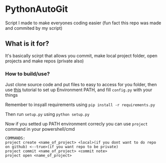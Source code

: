 # PythonAutoGit 

Script I made to make everyones coding easier (fun fact this repo was made and commited by my script)

## What is it for?

It's basically scirpt that allows you commit, make local project folder, open projects and make repos (private also)

### How to build/use?

Just clone source code and put files to easy to access for you folder, then use [this](https://www.youtube.com/watch?v=Y2q_b4ugPWk) tutorial to set up Environment PATH, and fill `config.py` with your things

Remember to insyall requirements using
`pip install -r requirements.py`

Then run `setup.py` using `python setup.py`

Now if you setted up PATH environment correcly you can use `project` command in your powershell/cmd

```
COMMANDS:
project create <name_of_project> <local>(if you dont want to do repo on github) <--true>(if you want repo to be private)
project commit <name_of_project> <commit note>
project open <name_of_project>
```